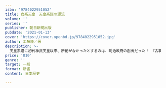 ```yaml
---
isbn: '9784022951052'
title: 女系天皇　天皇系譜の源流
volume: ''
series: ''
publisher: 朝日新聞出版
pubdate: '2021-01-13'
cover: 'https://cover.openbd.jp/9784022951052.jpg'
author: 工藤隆／著
description: >-
  天皇系譜に初代神武天皇以来、断絶がなかったとするのは、明治政府の創出だった！　『古事記』『日本書紀』の天皇系譜に加え、考古学資料、文化人類学の母系社会の系譜の調査資料を紐解きながら、日本古代における族長位継承の源流に迫る！
price: '810'
genre: ''
target: 一般
format: 新書
content: 日本歴史

---
```

